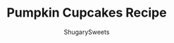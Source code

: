 ---
layout: ../../layouts/MarkdownPostLayout.astro
title: Pumpkin Cupcakes Recipe
author: ShugarySweets
pubDate: 2019-01-15
description: "Incredibly moist Pumpkin Cupcakes with Maple and Toffee Frosting. Youre going to love these award winning fall flavored cupcakes!"
image_url: https://www.shugarysweets.com/wp-content/uploads/2020/11/pumpkin-cupcakes-facebook.jpg
tags: ["Cupcake","American"]
calories: 310
protein: 3
carbohydrates: 52
fats: 11
fiber: 1
ingredients: ["1 cup canned pumpkin puree (not pumpkin pie filling)","½ cup granulated sugar","½ cup packed light brown sugar","½ cup unsweetened applesauce","2 large eggs","1 cup all-purpose flour","1 teaspoon baking powder","1 teaspoon baking soda","½ teaspoon kosher salt","1½ teaspoon cinnamon","¼ teaspoon ground cloves","½ teaspoon ground ginger","½ teaspoon ground nutmeg","¼ cup unsalted butter, softened","4 ounce cream cheese, softened","¾ teaspoon maple flavoring","2 cups powdered sugar","½ cup Heath milk chocolate toffee bits"]
serves: 12
time: "40 minutes"
prepTime: "20 minutes"
instructions: ["In mixer, beat together pumpkin, sugars, applesauce and eggs. Blend in the flour, baking powder and soda, salt, and seasonings.","Pour batter into cupcake tins (I used liners), dividing the batter evenly (fills 12).","Bake in a 350 degree oven for about 20 minutes. Cool completely before frosting.","To make frosting, beat butter and cream cheese until smooth. Beat in maple and powdered sugar and mix for 2-3 minutes. Spread on cupcakes and sprinkle with toffee bits. Enjoy!"]
nutrition: ["310 calories","52 grams carbohydrates","55 milligrams cholesterol","11 grams fat","1 grams fiber","3 grams protein","6 grams saturated fat","344 grams sodium","41 grams sugar","0 grams trans fat","4 grams unsaturated fat"]
---